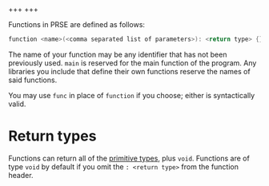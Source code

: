 +++
+++

Functions in PRSE are defined as follows:
```cpp
function <name>(<comma separated list of parameters>): <return type> {}
```

The name of your function may be any identifier that has not been previously used. `main`
is reserved for the main function of the program. Any libraries you include that define
their own functions reserve the names of said functions.

You may use `func` in place of `function` if you choose; either is syntactically valid.



# Return types

Functions can return all of the [primitive types](/introduction/first_program#prse-primitive-types),
plus `void`. Functions are of type `void` by default if you omit the `: <return type>`
from the function header.
